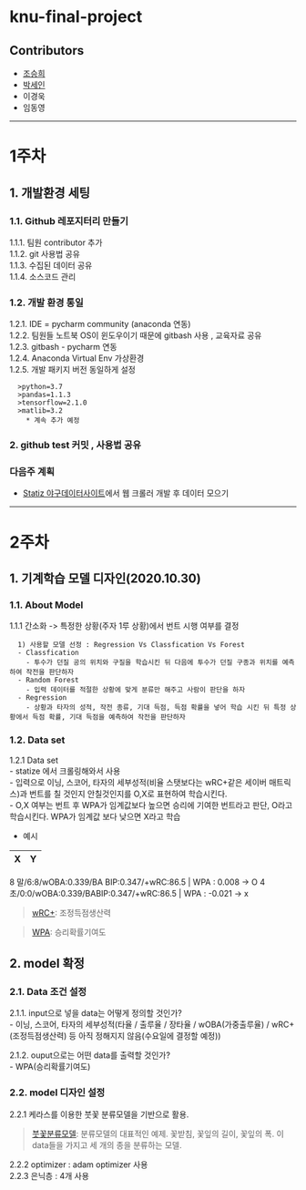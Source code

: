 # knu-final-project
## Contributors
- [조승희](https://github.com/sa02045)
- [박세인](https://github.com/sein126)
- 이경욱
- 임동영
<hr>    

1주차
======
## 1. 개발환경 세팅

### 1.1. Github 레포지터리 만들기   
  1.1.1. 팀원 contributor 추가   
  1.1.2. git 사용법 공유   
  1.1.3. 수집된 데이터 공유   
  1.1.4. 소스코드 관리   

### 1.2. 개발 환경 통일

   1.2.1. IDE = pycharm community (anaconda 연동)   
   1.2.2. 팀원들 노트북 OS이 윈도우이기 때문에 gitbash 사용 , 교육자료 공유   
   1.2.3. gitbash - pycharm 연동   
   1.2.4. Anaconda Virtual Env 가상환경   
   1.2.5. 개발 패키지 버전 동일하게 설정   
   
      >python=3.7    
      >pandas=1.1.3    
      >tensorflow=2.1.0    
      >matlib=3.2    
        * 계속 추가 예정

### 2. github test 커밋 , 사용법 공유

### 다음주 계획
* [Statiz 야구데이터사이트](http://www.statiz.co.kr/main.php)에서 웹 크롤러 개발 후 데이터 모으기
<hr>

2주차
=====
## 1. 기계학습 모델 디자인(2020.10.30)

### 1.1. About Model 
  1.1.1 간소화 -> 특정한 상황(주자 1루 상황)에서 번트 시행 여부를 결정
  
      1) 사용할 모델 선정 : Regression Vs Classfication Vs Forest    
      - Classfication
        - 투수가 던질 공의 위치와 구질을 학습시킨 뒤 다음에 투수가 던질 구종과 위치를 예측하여 작전을 판단하자
      - Random Forest
        - 입력 데이터를 적절한 상황에 맞게 분류만 해주고 사람이 판단을 하자 
      - Regression
        - 상황과 타자의 성적, 작전 종류, 기대 득점, 득점 확률을 넣어 학습 시킨 뒤 특정 상황에서 득점 확률, 기대 득점을 예측하여 작전을 판단하자
                
### 1.2. Data set   
   1.2.1 Data set    
      - statize 에서 크롤링해와서 사용    
      - 입력으로 이닝, 스코어, 타자의 세부성적(비율 스탯보다는 wRC+같은 세이버 매트릭스)과 번트를 칠 것인지 안칠것인지를 O,X로 표현하여 학습시킨다.    
      - O,X 여부는 번트 후 WPA가 임계값보다 높으면 승리에 기여한 번트라고 판단, O라고 학습시킨다. WPA가 임계값 보다 낮으면 X라고 학습    
- 예시

X | Y 
----|----
8 말/6:8/wOBA:0.339/BA
BIP:0.347/+wRC:86.5 | WPA : 0.008 -> O
4 초/0:0/wOBA:0.339/BABIP:0.347/+wRC:86.5 | WPA : -0.021 -> x


> [wRC+](https://namu.wiki/w/wRC+): 조정득점생산력

> [WPA](https://namu.wiki/w/%EC%8A%B9%EB%A6%AC%20%ED%99%95%EB%A5%A0%20%EA%B8%B0%EC%97%AC%EB%8F%84): 승리확률기여도
      
## 2. model 확정

### 2.1. Data 조건 설정
  2.1.1. input으로 넣을 data는 어떻게 정의할 것인가?  
     - 이닝, 스코어, 타자의 세부성적(타율 / 출루율 / 장타율 / wOBA(가중출루율) / wRC+(조정득점생산력) 등 아직 정해지지 않음(수요일에 결정할 예정))  
       
  2.1.2. ouput으로는 어떤 data를 출력할 것인가?  
     - WPA(승리확률기여도)  
  
### 2.2. model 디자인 설정  
  2.2.1 케라스를 이용한 붓꽃 분류모델을 기반으로 활용.  
    
> [붓꽃분류모델](https://pinkwink.kr/1128?category=769346): 분류모델의 대표적인 예제. 꽃받침, 꽃잎의 길이, 꽃잎의 폭. 이 data들을 가지고 세 개의 종을 분류하는 모델.   
  
  2.2.2 optimizer : adam optimizer 사용  
  2.2.3 은닉층 : 4개 사용  
  
  
